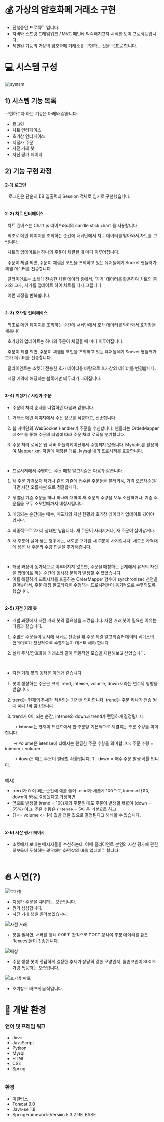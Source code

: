# 💰 가상의 암호화폐 거래소 구현
* 진행중인 프로젝트 입니다.
* 자바와 스프링 프레임워크 / MVC 패턴에 익숙해지고자 시작한 토이 프로젝트입니다.
* 제한된 기능의 가상의 암호화폐 거래소를 구현하는 것을 목표로 합니다.

# 💻  시스템 구성

![system](https://user-images.githubusercontent.com/76681977/174482746-ddb48f1f-3a96-44ed-baed-7f27ce694e6c.png)

## 1) 시스템 기능 목록
구현하고자 하는 기능은 아래와 같습니다.

* 로그인
* 차트 인터페이스 
* 호가창 인터페이스 
* 지정가 주문 
* 자전 거래 봇
* 자산 평가 페이지


## 2) 기능 구현 과정

#### 2-1) 로그인
&nbsp;&nbsp; 로그인은 단순히 DB 입출력과 Session 객체로 임시로 구현했습니다. 
<br><br>

#### 2-2) 차트 인터페이스 
&nbsp;&nbsp;차트 캔버스는 Chart.js 라이브러리의 candle stick chart 를 사용합니다

&nbsp;&nbsp;최초로 메인 페이지를 조회하는 순간에 서버단에서 차트 데이터를 받아와서 차트를 그립니다.

&nbsp;&nbsp;차트의 업데이트는 하나의 주문이 체결될 때 마다 이루어집니다. 

&nbsp;&nbsp;주문이 체결 되면, 주문이 체결된 코인을 조회하고 있는 유저들에게 Socket 핸들러가 체결 데이터를 전송합니다.

&nbsp;&nbsp;클라이언트는 소켓이 전송한 체결 데이터 중에서, '가격' 데이터를 활용하여 차트의 종가와 고가, 저가를 업데이트 하여 차트를 다시 그립니다.

&nbsp;&nbsp;이런 과정을 반복합니다.
<br><br>
#### 2-3) 호가창 인터페이스 
&nbsp;&nbsp;최초로 메인 페이지를 조회하는 순간에 서버단에서 호가 데이터를 받아와서 호가창을 채웁니다.

&nbsp;&nbsp;호가창의 업데이트는 하나의 주문이 체결될 때 마다 이루어집니다. 

&nbsp;&nbsp;주문이 체결 되면, 주문이 체결된 코인을 조회하고 있는 유저들에게 Socket 핸들러가 호가 데이터를 전송합니다.

&nbsp;&nbsp;클라이언트는 소켓이 전송한 호가 데이터를 바탕으로 호가창의 데이터를 변경합니다.

&nbsp;&nbsp;시장 가격에 해당하는 블록에만 테두리가 그려집니다.
<br><br>

#### 2-4) 지정가 / 시장가 주문
* 주문의 처리 순서를 나열하면 다음과 같습니다.

1. 거래소 메인 페이지에서 주문 정보를 작성하고, 전송합니다.

2. 웹 서버단의 WebSocket Handler가 주문을 수신합니다. 핸들러는 OrderMapper 메소드를 통해 주문의 타입에 따라 주문 처리 로직을 분기합니다.

3. 주문 처리 로직은 웹 서버 어플리케이션에서 수행되지 않습니다. Mybatis를 활용하여 Mapper xml 파일에 매핑된 대로, Mysql 내의 프로시저를 호출합니다.

<br>

* 프로시저에서 수행하는 주문 매칭 알고리즘은 다음과 같습니다. 

1. 새 주문 가격보다 작거나 같은 기존에 접수된 주문들을 불러와서, 가격 오름차순(같다면 시간 오름차순)으로 정렬합니다.

2. 정렬된 기존 주문들 하나 하나에 대하여 새 주문의 수량을 모두 소진하거나, 기존 주문들을 모두 소모할때까지 매칭시킵니다.

3. 매칭되는 순간에는 매수, 매도자의 자산 현황과 호가창 데이터가 업데이트 되어야 합니다.

4. 최종적으로 2가지 상태만 남습니다. 새 주문이 사라지거나, 새 주문이 살아남거나.
 
5. 새 주문이 살아 남는 경우에는, 새로운 호가를 새 주문이 차지합니다. 새로운 가격대에 남은 새 주문의 수량 만큼을 추가해줍니다.
<br>

* 해당 과정이 동기적으로 이루어지지 않으면, 주문을 매칭하는 단계에서 유저의 자산을 업데이트 하는 순간에 동시성 문제가 발생할 수 있었습니다.
* 이를 해결하기 프로시저를 호출하는 OrderMapper 함수에 synchronized 선언을  걸어놓아서, 주문 매칭 알고리즘을 수행하는 프로시저들이 동기적으로 수행되도록 했습니다.
<br><br>
#### 2-5) 자전 거래 봇
* 개발 과정에서 자전 거래 봇의 필요성을 느꼈습니다. 자전 거래 봇이 필요한 이유는 다음과 같습니다.

1. 수많은 주문들이 동시에 서버로 전송될 때 주문 체결 알고리즘과 데이터 베이스의 업데이트가 정상적으로 수행되는지 테스트 해야 합니다.

2. 실제 주식/암호화폐 거래소와 같이 역동적인 모습을 재현해보고 싶었습니다.
<br>

* 자전 거래 봇의 동작은 아래와 같습니다.

1. 봇이 생성하는 주문은 크게 trend, intense, volume, down 이라는 변수의 영향을 받습니다.

2. trend는 현재의 추세가 적용되는 기간을 의미합니다. trend는 주문 하나가 전송 될 때 마다 1씩 감소합니다.

3. trend가 0이 되는 순간, intense와 down과 trend가 랜덤하게 결정됩니다.

&nbsp;&nbsp;&nbsp;&nbsp;&nbsp;&nbsp;&nbsp;-> intense는 현재의 트렌드에서 한 주문당 기본적으로 체결되는 주문 수량을 의미합니다. 

&nbsp;&nbsp;&nbsp;&nbsp;&nbsp;&nbsp;&nbsp;-> volume은 intense에 더해지는 랜덤한 주문 수량을 의미합니다. 주문 수량 = intense + volume

&nbsp;&nbsp;&nbsp;&nbsp;&nbsp;&nbsp;&nbsp;-> down은 매도 주문이 발생할 확률입니다. 1 - down = 매수 주문 발생 확률 입니다.

<br>
예시)

* trend가 0 이 되는 순간에 예를 들어 trend가 새롭게 100으로, intense가 50, down이 55로 설정됬다고 가정하면 
* 앞으로 발생할 (trend = 100)개의 주문은 매도 주문이 발생할 확률이 (down = 55%) 이고, 주문 수량은 (intense = 50) 을 기본으로 하고 
* (1 <= volume <= 14) 값을 더한 값으로 결정된다고 해석할 수 있습니다.
<br><br>
#### 2-6) 자산 평가 페이지 

* 소켓에서 보내는 메시지들을 수신하는데, 이때 클라이언트 본인의 자산 평가에 관한 정보들이 도착하는 경우에만 화면상의 UI를 업데이트 합니다.
<br><br>

# 🔥 시연(?)

![호가창](https://user-images.githubusercontent.com/76681977/174486274-883b9577-ce81-47e9-b788-95fa4683b0e8.gif)

* 지정가 주문을 처리하는 모습입니다.
* 뭔가 심심합니다.
* 자전 거래 봇을 돌려보겠습니다. 

![자전 거래](https://user-images.githubusercontent.com/76681977/174486390-bfca10e7-9343-480a-9512-5ac7ac6cae59.gif)

* 봇을 돌리면, 서버를 향해 0.05초 간격으로 POST 형식의 주문 데이터를 담은 Request들이 전송됩니다.

![떡상](https://user-images.githubusercontent.com/76681977/174486186-26ff6447-c1b4-4327-b6cb-727ea1b4a5de.gif)

* 주문 생성 봇이 랜덤하게 결정한 추세가 상당히 강한 모양인지, 솔빈코인이 300% 가량 폭등하는 모습입니다. 

![호가창 파트](https://user-images.githubusercontent.com/76681977/174488503-e35b4dfd-32ca-414f-9fb2-6be2ed74b291.gif)

* 호가창도 바쁘게 움직입니다.


# 🔨 개발 환경
### 언어 및 프레임 워크
* Java
*  JavaScript
*  Python
*  Mysql
*  HTML
*  CSS
*  Spring
#
### 환경
* 이클립스
* Tomcat 9.0
* Java-se 1.8
* SpringFramework-Version 5.3.2.RELEASE

